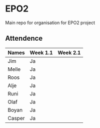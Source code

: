# EPO2
Main repo for organisation for EPO2 project

## Attendence
|Names | Week 1.1 | Week 2.1 |
|---|---|---|
|Jim | Ja|
| Melle |Ja |
|Roos |Ja |
|Alje|Ja|
|Runi| Ja|
|Olaf| Ja| 
|Boyan| Ja|
|Casper|Ja| |

